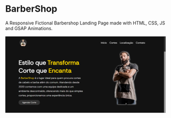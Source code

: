 # BarberShop
A Responsive Fictional Barbershop Landing Page made with HTML, CSS, JS and GSAP Animations.
<br><br>
<img src="preview-image.png" alt="preview"/>
